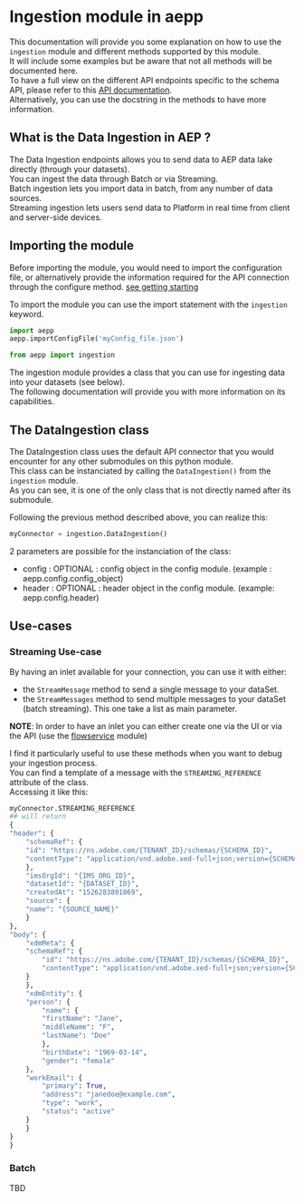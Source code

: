 # Ingestion module in aepp

This documentation will provide you some explanation on how to use the `ingestion` module and different methods supported by this module.\
It will include some examples but be aware that not all methods will be documented here.\
To have a full view on the different API endpoints specific to the schema API, please refer to this [API documentation](https://developer.adobe.com/experience-platform-apis/references/data-ingestion/).\
Alternatively, you can use the docstring in the methods to have more information.

## What is the Data Ingestion in AEP ?

The Data Ingestion endpoints allows you to send data to AEP data lake directly (through your datasets).\
You can ingest the data through Batch or via Streaming.\
Batch ingestion lets you import data in batch, from any number of data sources.\
Streaming ingestion lets users send data to Platform in real time from client and server-side devices.

## Importing the module

Before importing the module, you would need to import the configuration file, or alternatively provide the information required for the API connection through the configure method. [see getting starting](./getting-started.md)

To import the module you can use the import statement with the `ingestion` keyword.

```python
import aepp
aepp.importConfigFile('myConfig_file.json')

from aepp import ingestion
```

The ingestion module provides a class that you can use for ingesting data into your datasets (see below).\
The following documentation will provide you with more information on its capabilities.

## The DataIngestion class

The DataIngestion class uses the default API connector that you would encounter for any other submodules on this python module.\
This class can be instanciated by calling the `DataIngestion()` from the `ingestion` module.\
As you can see, it is one of the only class that is not directly named after its submodule.

Following the previous method described above, you can realize this:

```python
myConnector = ingestion.DataIngestion()
```

2 parameters are possible for the instanciation of the class:

* config : OPTIONAL : config object in the config module. (example : aepp.config.config_object)
* header : OPTIONAL : header object  in the config module. (example: aepp.config.header)

## Use-cases

### Streaming Use-case

By having an inlet available for your connection, you can use it with either:

* the `StreamMessage` method to send a single message to your dataSet.
* the `StreamMessages` method to send multiple messages to your dataSet (batch streaming). This one take a list as main parameter.

**NOTE**: In order to have an inlet you can either create one via the UI or via the API (use the [flowservice](./flowservice.md) module)

I find it particularly useful to use these methods when you want to debug your ingestion process.\
You can find a template of a message with the `STREAMING_REFERENCE` attribute of the class.\
Accessing it like this:

```python
myConnector.STREAMING_REFERENCE
## will return
{
"header": {
    "schemaRef": {
    "id": "https://ns.adobe.com/{TENANT_ID}/schemas/{SCHEMA_ID}",
    "contentType": "application/vnd.adobe.xed-full+json;version={SCHEMA_VERSION}"
    },
    "imsOrgId": "{IMS_ORG_ID}",
    "datasetId": "{DATASET_ID}",
    "createdAt": "1526283801869",
    "source": {
    "name": "{SOURCE_NAME}"
    }
},
"body": {
    "xdmMeta": {
    "schemaRef": {
        "id": "https://ns.adobe.com/{TENANT_ID}/schemas/{SCHEMA_ID}",
        "contentType": "application/vnd.adobe.xed-full+json;version={SCHEMA_VERSION}"
    }
    },
    "xdmEntity": {
    "person": {
        "name": {
        "firstName": "Jane",
        "middleName": "F",
        "lastName": "Doe"
        },
        "birthDate": "1969-03-14",
        "gender": "female"
    },
    "workEmail": {
        "primary": True,
        "address": "janedoe@example.com",
        "type": "work",
        "status": "active"
    }
    }
}
}
```

### Batch

TBD
